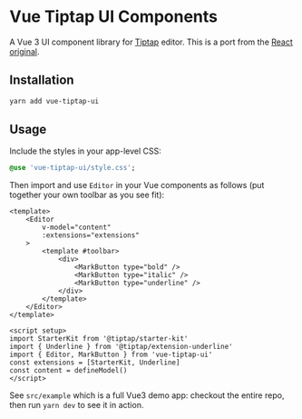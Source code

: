 # Vue Tiptap UI Components

A Vue 3 UI component library for [Tiptap](https://tiptap.dev/product/editor) editor.
This is a port from the [React original](https://github.com/ueberdosis/tiptap-ui-components).

## Installation
```bash
yarn add vue-tiptap-ui
```

## Usage

Include the styles in your app-level CSS:

```sass
@use 'vue-tiptap-ui/style.css';
```

Then import and use `Editor` in your Vue components as follows (put together your own toolbar as you see fit):

```vue
<template>
    <Editor
        v-model="content"
        :extensions="extensions"
    >
        <template #toolbar>
            <div>
                <MarkButton type="bold" />
                <MarkButton type="italic" />
                <MarkButton type="underline" />
            </div>
        </template>
    </Editor>
</template>

<script setup>
import StarterKit from '@tiptap/starter-kit'
import { Underline } from '@tiptap/extension-underline'
import { Editor, MarkButton } from 'vue-tiptap-ui'
const extensions = [StarterKit, Underline]
const content = defineModel()
</script>
```

See `src/example` which is a full Vue3 demo app: checkout the entire repo, then run `yarn dev` to see it in action.